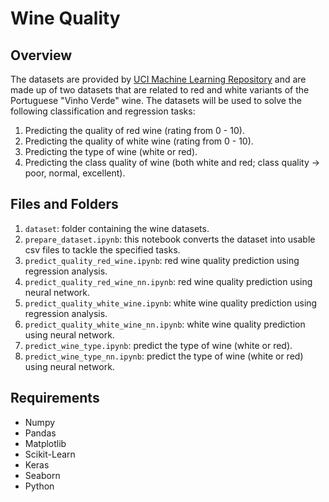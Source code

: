 # Wine Quality #

## Overview ##

The datasets are provided by [UCI Machine Learning Repository](https://archive.ics.uci.edu/ml/datasets/Wine+Quality) 
and are made up of two datasets that are related to red and white variants of the Portuguese 
"Vinho Verde" wine. The datasets will be used to solve the following classification and regression 
tasks:
1. Predicting the quality of red wine (rating from 0 - 10).
2. Predicting the quality of white wine (rating from 0 - 10).
3. Predicting the type of wine (white or red).
4. Predicting the class quality of wine (both white and red; class quality -> poor, normal, 
excellent).

## Files and Folders ##
1. `dataset`: folder containing the wine datasets.
2. `prepare_dataset.ipynb`: this notebook converts the dataset into usable csv files to tackle the
specified tasks.
3. `predict_quality_red_wine.ipynb`: red wine quality prediction using regression analysis.
4. `predict_quality_red_wine_nn.ipynb`: red wine quality prediction using neural network.
5. `predict_quality_white_wine.ipynb`: white wine quality prediction using regression analysis.
6. `predict_quality_white_wine_nn.ipynb`: white wine quality prediction using neural network.
7. `predict_wine_type.ipynb`: predict the type of wine (white or red).
8. `predict_wine_type_nn.ipynb`: predict the type of wine (white or red) using neural network.

## Requirements ##
- Numpy
- Pandas
- Matplotlib
- Scikit-Learn
- Keras
- Seaborn
- Python